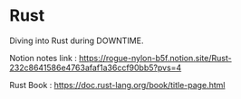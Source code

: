 # Rust
Diving into Rust during DOWNTIME.

Notion notes link : https://rogue-nylon-b5f.notion.site/Rust-232c8641586e4763afaf1a36ccf90bb5?pvs=4

Rust Book : https://doc.rust-lang.org/book/title-page.html


